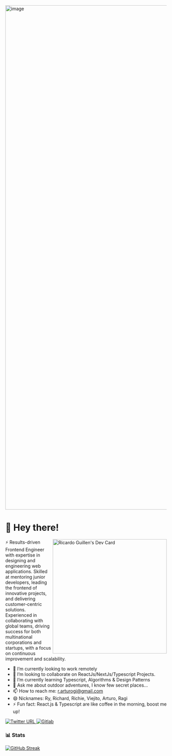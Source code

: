 <a href="https://www.linkedin.com/in/ryarturogi/" target="new">
     <img width="3812" height="1570" alt="image" src="https://github.com/user-attachments/assets/cfb9c570-fb1e-4368-b76c-f60a8a634e75" />
</a>

# 👋 Hey there!

<div align="left">
     <a href="https://app.daily.dev/ryarturogi"><img src="https://api.daily.dev/devcards/v2/8ac994e0955149439b7c292c99e87e9a.png?type=default&r=ywe" align="right" width="356" alt="Ricardo Guillen's Dev Card"/></a>
</div>

⚡️ Results-driven Frontend Engineer with expertise in designing and engineering web applications. Skilled at mentoring junior developers, leading the frontend of innovative projects, and delivering customer-centric solutions. Experienced in collaborating with global teams, driving success for both multinational corporations and startups, with a focus on continuous improvement and scalability.

- 🔭 I’m currently looking to work remotely
- 👯 I’m looking to collaborate on ReactJs/NextJs/Typescript Projects.
- 🌱 I’m currently learning Typescript, Algorithms & Design Patterns
- 💬 Ask me about outdoor adventures, I know few secret places...
- 📫 How to reach me: r.arturogi@gmail.com
- 😄 Nicknames: Ry, Richard, Richie, Viejito, Arturo, Ragi
- ⚡ Fun fact: React.js & Typescript are like coffee in the morning, boost me up!

<div align="left">
  <a href="https://twitter.com/ryarturogi">
    <img alt="Twitter URL" src="https://img.shields.io/twitter/url?style=social&url=https%3A%2F%2Ftwitter.com%2FRyArturoGI">    
  </a>
  
  <a href="https://gitlab.com/ricardo.guillen">
    <img
      src="https://img.shields.io/static/v1?logo=gitlab&style=flat-square&color=fca326&label=Gitlab&message=%E2%98%86"
      alt="Gitlab"
    />
  </a>
  
### 📊 Stats
 [![GitHub Streak](https://github-readme-streak-stats.herokuapp.com/?user=ryarturogi)](https://github.com/ryarturogi)
</div>
